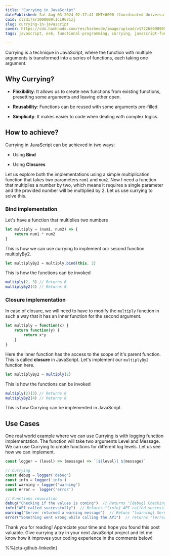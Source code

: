 ```yaml
---
title: "Currying in JavaScript"
datePublished: Sat Aug 03 2024 02:17:41 GMT+0000 (Coordinated Universal Time)
cuid: clzdi7ar1000009l1ci967izj
slug: currying-in-javascript
cover: https://cdn.hashnode.com/res/hashnode/image/upload/v1722650989054/6c63d917-26ff-4b8d-a9bf-ab7ffb67a6ac.png
tags: javascript, es6, functional-programming, currying, javascript-functions, closures-in-javascript

---
```


Currying is a technique in JavaScript, where the function with multiple arguments is transformed into a series of functions, each taking one argument.

## Why Currying?

* **Flexibility**: It allows us to create new functions from existing functions, presetting some arguments and leaving other open.
    
* **Reusability**: Functions can be reused with some arguments pre-filled.
    
* **Simplicity**: It makes easier to code when dealing with complex logics.
    

## How to achieve?

Currying in JavaScript can be achieved in two ways:

* Using **Bind**
    
* Using **Closures**
    

Let us explore both the implementations using a simple multiplication function that takes two parameters `num1` and `num2`. Now I need a function that multiplies a number by two, which means it requires a single parameter and the provided number will be multiplied by 2. Let us use currying to solve this.

### Bind implementation

Let's have a function that multiplies two numbers

```javascript
let multiply = (num1, num2) => {
    return num1 * num2
}
```

This is how we can use currying to implement our second function multiplyBy2.

```javascript
let multiplyBy2 = multiply.bind(this, 2)
```

This is how the functions can be invoked

```javascript
multiply(2, 3) // Returns 6
multiplyBy2(4) // Returns 8
```

### Closure implementation

In case of closure, we will need to have to modify the `multiply` function in such a way that it has an inner function for the second argument.

```javascript
let multiply = function(x) {
    return function(y) {
        return x*y
    }
}
```

Here the inner function has the access to the scope of it's parent function. This is called **closure** in JavaScript. Let's implement our `multiplyBy2` function here.

```javascript
let multiplyBy2 = multiply(2)
```

This is how the functions can be invoked

```javascript
multiply(2)(3) // Returns 6
multiplyBy2(4) // Returns 8
```

This is how Currying can be implemented in JavaScript.

## Use Cases

One real world example where we can use Currying is with logging function implementation. The function will take two arguments Level and Message. We can use Currying to create functions for different log levels. Let us see how we can implement.

```javascript
const logger = (level) => (message) => `[${level}] ${message}`

// Currying
const debug = logger('debug')
const info = logger('info')
const warning = logger('warning')
const error =  logger('error')

// Functions invocation
debug("Checking if the values is coming")  // Returns "[debug] Checking if the values is coming"
info("API called successfully")  // Returns "[info] API called successfully"
warning("Server returned a warning message")  // Retuns "[warning] Server returned a warning message"
error("Something went wrong while calling the API")  // returns "[error] Something went wrong while calling the API"
```

Thank you for reading! Appreciate your time and hope you found this post valuable. Give currying a try in your next JavaScript project and let me know how it improves your coding experience in the comments below!

%%[cta-github-linkedin]